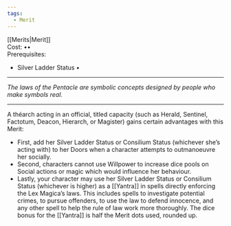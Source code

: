 ```yaml
---
tags:
  - Merit
---
```


[[Merits|Merit]]\
Cost: ••\
Prerequisites:
- Silver Ladder Status •

---

_The laws of the Pentacle are symbolic concepts designed by people who make symbols real._

---

A théarch acting in an official, titled capacity (such as Herald, Sentinel, Factotum, Deacon, Hierarch, or Magister) gains certain advantages with this Merit:
- First, add her Silver Ladder Status or Consilium Status (whichever she’s acting with) to her Doors when a character attempts to outmanoeuvre her socially.
- Second, characters cannot use Willpower to increase dice pools on Social actions or magic which would influence her behaviour.
- Lastly, your character may use her Silver Ladder Status or Consilium Status (whichever is higher) as a [[Yantra]] in spells directly enforcing the Lex Magica’s laws. This includes spells to investigate potential crimes, to pursue offenders, to use the law to defend innocence, and any other spell to help the rule of law work more thoroughly. The dice bonus for the [[Yantra]] is half the Merit dots used, rounded up.